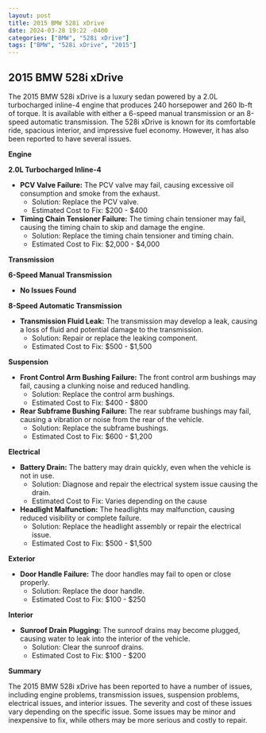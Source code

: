 ```yaml
---
layout: post
title: 2015 BMW 528i xDrive
date: 2024-03-28 19:22 -0400
categories: ["BMW", "528i xDrive"]
tags: ["BMW", "528i xDrive", "2015"]
---
```

## 2015 BMW 528i xDrive

The 2015 BMW 528i xDrive is a luxury sedan powered by a 2.0L turbocharged inline-4 engine that produces 240 horsepower and 260 lb-ft of torque. It is available with either a 6-speed manual transmission or an 8-speed automatic transmission. The 528i xDrive is known for its comfortable ride, spacious interior, and impressive fuel economy. However, it has also been reported to have several issues.

**Engine**

**2.0L Turbocharged Inline-4**

* **PCV Valve Failure:** The PCV valve may fail, causing excessive oil consumption and smoke from the exhaust.
  * Solution: Replace the PCV valve.
  * Estimated Cost to Fix: $200 - $400
* **Timing Chain Tensioner Failure:** The timing chain tensioner may fail, causing the timing chain to skip and damage the engine.
  * Solution: Replace the timing chain tensioner and timing chain.
  * Estimated Cost to Fix: $2,000 - $4,000

**Transmission**

**6-Speed Manual Transmission**

* **No Issues Found**

**8-Speed Automatic Transmission**

* **Transmission Fluid Leak:** The transmission may develop a leak, causing a loss of fluid and potential damage to the transmission.
  * Solution: Repair or replace the leaking component.
  * Estimated Cost to Fix: $500 - $1,500

**Suspension**

* **Front Control Arm Bushing Failure:** The front control arm bushings may fail, causing a clunking noise and reduced handling.
  * Solution: Replace the control arm bushings.
  * Estimated Cost to Fix: $400 - $800
* **Rear Subframe Bushing Failure:** The rear subframe bushings may fail, causing a vibration or noise from the rear of the vehicle.
  * Solution: Replace the subframe bushings.
  * Estimated Cost to Fix: $600 - $1,200

**Electrical**

* **Battery Drain:** The battery may drain quickly, even when the vehicle is not in use.
  * Solution: Diagnose and repair the electrical system issue causing the drain.
  * Estimated Cost to Fix: Varies depending on the cause
* **Headlight Malfunction:** The headlights may malfunction, causing reduced visibility or complete failure.
  * Solution: Replace the headlight assembly or repair the electrical issue.
  * Estimated Cost to Fix: $500 - $1,500

**Exterior**

* **Door Handle Failure:** The door handles may fail to open or close properly.
  * Solution: Replace the door handle.
  * Estimated Cost to Fix: $100 - $250

**Interior**

* **Sunroof Drain Plugging:** The sunroof drains may become plugged, causing water to leak into the interior of the vehicle.
  * Solution: Clear the sunroof drains.
  * Estimated Cost to Fix: $100 - $200

**Summary**

The 2015 BMW 528i xDrive has been reported to have a number of issues, including engine problems, transmission issues, suspension problems, electrical issues, and interior issues. The severity and cost of these issues vary depending on the specific issue. Some issues may be minor and inexpensive to fix, while others may be more serious and costly to repair.

